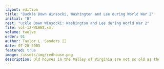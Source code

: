 ```yaml
---
layout: edition
title: "Buckle Down Winsocki, Washington and Lee during World War 2"
initial: "B"
rest: "uckle Down Winsocki: Washington and Lee during World War 2"
file: vol-12-WLWW2.xml
volume: twelve
order: 01
author: Taylor L. Sanders II
date: 07-26-2003
featured: true
image: /assets/img/redhouse.png
description: Old houses in the Valley of Virginia are not so old as those in Tidewater, but there are some of them of very great importance as keystones in history. Red House is one of these.
---
```

